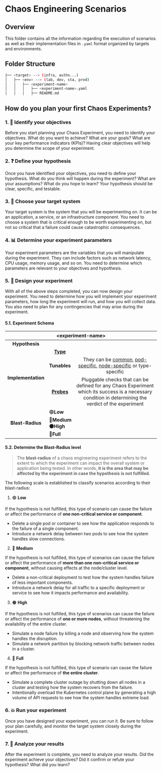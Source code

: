 # Chaos Engineering Scenarios

## Overview

This folder contains all the information regarding the execution of scenarios as well as their implementation files in `.yaml` format organized by targets and environments.

## Folder Structure

   ``` bash
├── <target> --> (infra, authn...)
│   ├── <env> --> (lab, dev, sta, prod)
│   │   ├── <experiment-name>
│   │   │   ├── <experiment-name>.yaml
│   │   │   ├── README.md 
```

## How do you plan your first Chaos Experiments?

### 1. :mag_right: Identify your objectives

Before you start planning your Chaos Experiment, you need to identify your objectives. What do you want to achieve? What are your goals? What are your key performance indicators (KPIs)? Having clear objectives will help you determine the scope of your experiment.

### 2. :question: Define your hypothesis

Once you have identified your objectives, you need to define your hypothesis. What do you think will happen during the experiment? What are your assumptions? What do you hope to learn? Your hypothesis should be clear, specific, and testable.

### 3. :dart: Choose your target system

Your target system is the system that you will be experimenting on. It can be an application, a service, or an infrastructure component. You need to choose a system that is critical enough to be worth experimenting on, but not so critical that a failure could cause catastrophic consequences.

### 4. :bar_chart: Determine your experiment parameters

Your experiment parameters are the variables that you will manipulate during the experiment. They can include factors such as network latency, CPU usage, memory usage, and so on. You need to determine which parameters are relevant to your objectives and hypothesis.

### 5. :art: Design your experiment

With all of the above steps completed, you can now design your experiment. You need to determine how you will implement your experiment parameters, how long the experiment will run, and how you will collect data. You also need to plan for any contingencies that may arise during the experiment.

#### 5.1. Experiment Schema

<table align="center">
<thead>
  <tr>
    <th align="center" colspan="3">&lt;experiment-name&gt;</th>
  </tr>
</thead>
<tbody>
  <tr>
    <td align="center"><b>Hypothesis</b></td>
    <td colspan="2"></td>
  </tr>
  <tr>
    <td align="center" rowspan="3"><b>Implementation</b></td>
    <td align="center"><a href="https://litmuschaos.github.io/litmus/experiments/categories/contents/" target="_blank" rel="noopener noreferrer"><b>Type</b></a></td>
    <td align="center"></td>
  </tr>
  <tr>
    <td align="center"><b>Tunables</b></td>
    <td align="center">They can be <a href="https://litmuschaos.github.io/litmus/experiments/concepts/chaos-resources/probes/contents/" target="_blank" rel="noopener noreferrer">common</a>, <a href="https://litmuschaos.github.io/litmus/experiments/categories/pods/common-tunables-for-pod-experiments/" target="_blank" rel="noopener noreferrer">pod-specific</a>, <a href="https://litmuschaos.github.io/litmus/experiments/categories/nodes/common-tunables-for-node-experiments/" target="_blank" rel="noopener noreferrer">node-specific</a> or type-specific</td>
  </tr>
  <tr>
    <td align=center><a href="https://litmuschaos.github.io/litmus/experiments/concepts/chaos-resources/probes/contents/" target="_blank" rel="noopener noreferrer"><b>Probes</b></a></td>
    <td align=Center>Pluggable checks that can be defined for any Chaos Experiment which its success is a necessary condition in determining the verdict of the experiment</td>
  </tr>
  <tr>
    <td align="center"><b>Blast-Radius</b></td>
    <td colspan="2">
    🟢<b>Low<br>
    🔵Medium<br>
    🟠High<br>
    🔴Full</b></td>
  </tr>
</tbody>
</table>

#### 5.2. Determine the Blast-Radius level

> The **blast-radius** of a chaos engineering experiment refers to the extent to which the experiment can impact the overall system or application being tested. In other words, **it is the area that may be affected by the experiment in case the hypothesis is not fulfilled.**

The following scale is established to classify scenarios according to their blast-radius:

1. :green_circle: **Low**

If the hypothesis is not fulfilled, this type of scenario can cause the failure or affect the performance of **one non-critical service or component**.

- Delete a single pod or container to see how the application responds to the failure of a single component.
- Introduce a network delay between two pods to see how the system handles slow connections.

2. :large_blue_circle: **Medium**

If the hypothesis is not fulfilled, this type of scenarios can cause the failure or affect the performance of **more than one non-critical service or component**, without causing effects at the node/cluster level.

- Delete a non-critical deployment to test how the system handles failure of less important components.
- Introduce a network delay for all traffic to a specific deployment or service to see how it impacts performance and availability.

3. :orange_circle: **High**

If the hypothesis is not fulfilled, this type of scenarios can cause the failure or affect the performance of **one or more nodes**, without threatening the availability of the entire cluster.

- Simulate a node failure by killing a node and observing how the system handles the disruption.
- Simulate a network partition by blocking network traffic between nodes in a cluster.

4. :red_circle: **Full**

If the hypothesis is not fulfilled, this type of scenario can cause the failure or affect the performance of **the entire cluster**.

- Simulate a complete cluster outage by shutting down all nodes in a cluster and testing how the system recovers from the failure.
- Intentionally overload the Kubernetes control plane by generating a high volume of API requests to see how the system handles extreme load.

### 6. :boom: Run your experiment

Once you have designed your experiment, you can run it. Be sure to follow your plan carefully, and monitor the target system closely during the experiment.

### 7. :memo: Analyze your results

After the experiment is complete, you need to analyze your results. Did the experiment achieve your objectives? Did it confirm or refute your hypothesis? What did you learn?
